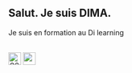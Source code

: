 ## Salut. Je suis  DIMA.
Je suis en formation  au Di learning
<br>


<br>
<img src="https://www.google.com/url?sa=i&url=https%3A%2F%2Fwww.creativebloq.com%2Ffeatures%2Fcss-tricks-to-revolutionise-your-layouts&psig=AOvVaw1BsgdDTyGdaCOjRZ3wfDlw&ust=1671724139665000&source=images&cd=vfe&ved=0CBAQjRxqFwoTCOi4uvuHi_wCFQAAAAAdAAAAABAD" alt="CSS" width="25" height="25">
<img src="https://play-lh.googleusercontent.com/85WnuKkqDY4gf6tndeL4_Ng5vgRk7PTfmpI4vHMIosyq6XQ7ZGDXNtYG2s0b09kJMw" atl="HTML" width="25" height="25">
